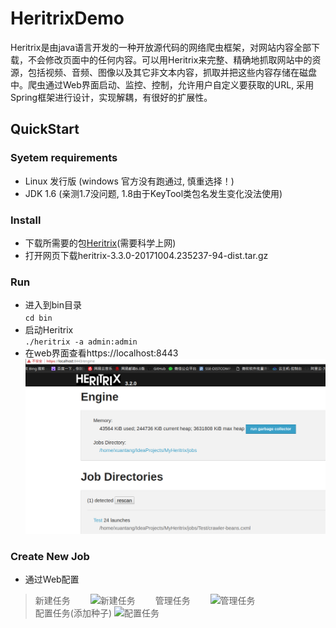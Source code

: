 # HeritrixDemo
  Heritrix是由java语言开发的一种开放源代码的网络爬虫框架，对网站内容全部下载，不会修改页面中的任何内容。可以用Heritrix来完整、精确地抓取网站中的资源，包括视频、音频、图像以及其它非文本内容，抓取并把这些内容存储在磁盘中。爬虫通过Web界面启动、监控、控制，允许用户自定义要获取的URL, 采用Spring框架进行设计，实现解耦，有很好的扩展性。

## QuickStart

### Syetem requirements
- Linux 发行版 (windows 官方没有跑通过, 慎重选择！)
- JDK 1.6 (亲测1.7没问题, 1.8由于KeyTool类包名发生变化没法使用)
### Install
- 下载所需要的包[Heritrix](https://builds.archive.org/job/Heritrix-3/lastBuild/org.archive.heritrix$heritrix/)(需要科学上网)
- 打开网页下载heritrix-3.3.0-20171004.235237-94-dist.tar.gz
### Run
- 进入到bin目录  
`cd bin`　　
- 启动Heritrix  
`./heritrix -a admin:admin`
- 在web界面查看https://localhost:8443　　
![Web UI](heritrix-1.png)
### Create New Job
- 通过Web配置　　
> 新建任务　　
![新建任务](heritrix-2.png)　　
> 管理任务　　
![管理任务](heritrix-3.png)  
> 配置任务(添加种子)
![配置任务](heritrix-4.png)

